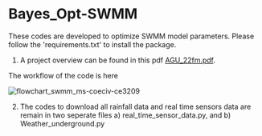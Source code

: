 # Bayes_Opt-SWMM
These codes are developed to optimize SWMM model parameters. Please follow the 'requirements.txt' to install the package. 


1) A project overview can be found in this pdf
[AGU_22fm.pdf](https://github.com/Ahad-Hasan-Tanim10/Bayes_opt-SWMM/files/10827269/AGU_22fm.pdf).

The workflow of the code is here

![flowchart_swmm_ms-coeciv-ce3209](https://user-images.githubusercontent.com/60007005/221760313-1dfdb73d-37ca-4476-a662-c6b99729fd6d.jpg)

2) The codes to download all rainfall data and real time sensors data are remain in two seperate files a) real_time_sensor_data.py, and b) Weather_underground.py

